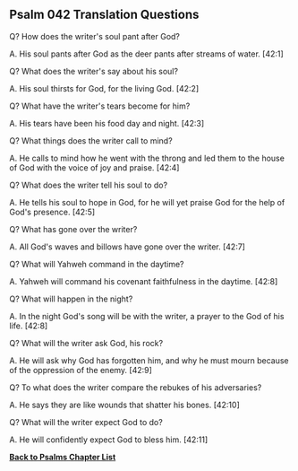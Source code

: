 ## Psalm 042 Translation Questions ##

Q? How does the writer's soul pant after God?

A. His soul pants after God as the deer pants after streams of water. [42:1]

Q? What does the writer's say about his soul?

A. His soul thirsts for God, for the living God. [42:2]

Q? What have the writer's tears become for him?

A. His tears have been his food day and night. [42:3]

Q? What things does the writer call to mind?

A. He calls to mind how he went with the throng and led them to the house of God with the voice of joy and praise. [42:4]

Q? What does the writer tell his soul to do?

A. He tells his soul to hope in God, for he will yet praise God for the help of God's presence. [42:5]

Q? What has gone over the writer?

A. All God's waves and billows have gone over the writer. [42:7]

Q? What will Yahweh command in the daytime?

A. Yahweh will command his covenant faithfulness in the daytime. [42:8]

Q? What will happen in the night?

A. In the night God's song will be with the writer, a prayer to the God of his life. [42:8]

Q? What will the writer ask God, his rock?

A. He will ask why God has forgotten him, and why he must mourn because of the oppression of the enemy. [42:9]

Q? To what does the writer compare the rebukes of his adversaries?

A. He says they are like wounds that shatter his bones. [42:10]

Q? What will the writer expect God to do?

A. He will confidently expect God to bless him. [42:11]

__[Back to Psalms Chapter List](./)__

